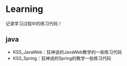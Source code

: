 # Learning
记录学习过程中的练习代码！
## java
- KSS_JavaWeb：狂神说的JavaWeb教学的一些练习代码
- KSS_Spring：狂神说的Spring的教学一些练习代码
